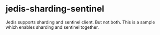 # jedis-sharding-sentinel
Jedis supports sharding and sentinel client. But not both. This is a sample which enables sharding and sentinel together.
